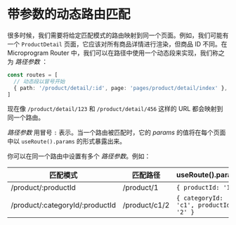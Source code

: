 # 带参数的动态路由匹配

很多时候，我们需要将给定匹配模式的路由映射到同一个页面。例如，我们可能有一个 `ProductDetail` 页面，它应该对所有商品详情进行渲染，但商品 ID 不同。在 Microprogram Router 中，我们可以在路径中使用一个动态段来实现，我们称之为 _路径参数_ ：

```ts
const routes = [
  // 动态段以冒号开始
  { path: '/product/detail/:id', page: 'pages/product/detail/index' },
]
```

现在像 `/product/detail/123` 和 `/product/detail/456` 这样的 URL 都会映射到同一个路由。

_路径参数_ 用冒号 `:` 表示。当一个路由被匹配时，它的 _params_ 的值将在每个页面中以 `useRoute().params` 的形式暴露出来。

你可以在同一个路由中设置有多个 _路径参数_。例如：

| 匹配模式                       | 匹配路径                 | useRoute().params                           |
| ------------------------------ | ------------------------ | ---------------------------------------- |
| /product/:productId               | /product/1           | `{ productId: '1' }`                |
| /product/:categoryId/:productId | /product/c1/2 | `{ categoryId: 'c1', productId: '2' }` |

